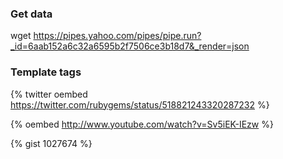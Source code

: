 
### Get data

wget https://pipes.yahoo.com/pipes/pipe.run?_id=6aab152a6c32a6595b2f7506ce3b18d7&_render=json

### Template tags

{% twitter oembed https://twitter.com/rubygems/status/518821243320287232 %}

{% oembed http://www.youtube.com/watch?v=Sv5iEK-IEzw %}

{% gist 1027674 %} 